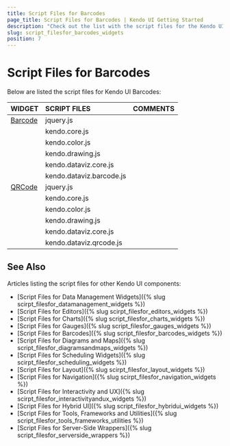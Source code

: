 ```yaml
---
title: Script Files for Barcodes
page_title: Script Files for Barcodes | Kendo UI Getting Started
description: "Check out the list with the script files for the Kendo UI Barcodes widgets."
slug: script_filesfor_barcodes_widgets
position: 7
---
```


# Script Files for Barcodes

Below are listed the script files for Kendo UI Barcodes:

| WIDGET				| SCRIPT FILES								 |COMMENTS			|
| :---					| :---										     |:---					|
| [Barcode](http://demos.telerik.com/kendo-ui/barcode/index)| jquery.js| 	
| 						| kendo.core.js								   | 							|
| 						| kendo.color.js						     | 							|
| 						| kendo.drawing.js							 | 							|
| 						| kendo.dataviz.core.js					 | 							|
| 						| kendo.dataviz.barcode.js			 | 							|
| [QRCode](http://demos.telerik.com/kendo-ui/qrcode/index)| jquery.js|		
| 						| kendo.core.js								   | 							|
| 						| kendo.color.js							   | 							|
| 						| kendo.drawing.js							 | 							|
| 						| kendo.dataviz.core.js					 | 							|
| 						| kendo.dataviz.qrcode.js				 | 							|

## See Also

Articles listing the script files for other Kendo UI components:

+ [Script Files for Data Management Widgets]({% slug scirpt_filesfor_datamanagement_widgets %})  
+ [Script Files for Editors]({% slug scirpt_filesfor_editors_widgets %})
+ [Script Files for Charts]({% slug script_filesfor_charts_widgets %})
+ [Script Files for Gauges]({% slug script_filesfor_gauges_widgets %})
+ [Script Files for Barcodes]({% slug script_filesfor_barcodes_widgets %})
+ [Script Files for Diagrams and Maps]({% slug script_filesfor_diagramsandmaps_widgets %})
+ [Script Files for Scheduling Widgets]({% slug scirpt_filesfor_scheduling_widgets %})
+ [Script Files for Layout]({% slug scirpt_filesfor_layout_widgets %})
+ [Script Files for Navigation]({% slug scirpt_filesfor_navigation_widgets %})
+ [Script Files for Interactivity and UX]({% slug scirpt_filesfor_interactivityandux_widgets %})
+ [Script Files for Hybrid UI]({% slug script_filesfor_hybridui_widgets %})
+ [Script Files for Tools, Frameworks and Utilities]({% slug script_filesfor_tools_frameworks_utilities %})
+ [Script Files for Server-Side Wrappers]({% slug script_filesfor_serverside_wrappers %})
